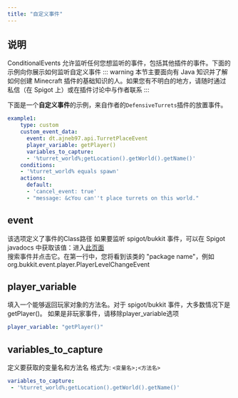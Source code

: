 ```yaml
---
title: "自定义事件"
---
```


## 说明
ConditionalEvents 允许监听任何您想监听的事件，包括其他插件的事件。下面的示例向你展示如何监听自定义事件
::: warning 本节主要面向有 Java 知识并了解如何创建 Minecraft 插件的基础知识的人。如果您有不明白的地方，请随时通过私信（在 Spigot 上）或在插件讨论中与作者联系
:::

下面是一个**自定义事件**的示例，来自作者的`DefensiveTurrets`插件的放置事件。
```yaml
example1:
    type: custom
    custom_event_data:
      event: dt.ajneb97.api.TurretPlaceEvent
      player_variable: getPlayer()
      variables_to_capture:
      - '%turret_world%;getLocation().getWorld().getName()'
    conditions:
    - '%turret_world% equals spawn'
    actions:
      default:
      - 'cancel_event: true'
      - "message: &cYou can''t place turrets on this world."
```
## event
该选项定义了事件的Class路径 如果要监听 spigot/bukkit 事件，可以在 Spigot javadocs 中获取该值：进入[此页面](https://hub.spigotmc.org/javadocs/spigot/allclasses-index.html)  
搜索事件并点击它。在第一行中，您将看到该类的 "package name"，例如 org.bukkit.event.player.PlayerLevelChangeEvent

## player_variable
填入一个能够返回玩家对象的方法名。对于 spigot/bukkit 事件，大多数情况下是 getPlayer()。
如果是非玩家事件，请移除player_variable选项
```yaml
player_variable: "getPlayer()"
```

## variables_to_capture
定义要获取的变量名和方法名
格式为: `<变量名>;<方法名>`
```yaml
variables_to_capture:
 - '%turret_world%;getLocation().getWorld().getName()'
```